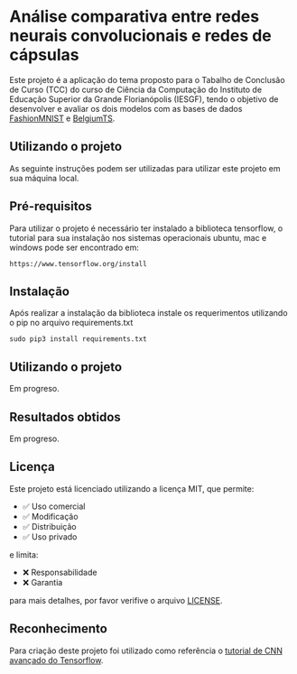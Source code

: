 # Análise comparativa entre redes neurais convolucionais e redes de cápsulas
Este projeto é a aplicação do tema proposto para o Tabalho de Conclusão de Curso (TCC) do curso de
Ciência da Computação do Instituto de Educação Superior da Grande Florianópolis (IESGF), tendo o 
objetivo de desenvolver e avaliar os dois modelos com as bases de dados [FashionMNIST](https://github.com/zalandoresearch/fashion-mnist)
 e [BelgiumTS](https://btsd.ethz.ch/shareddata).

## Utilizando o projeto

As seguinte instruções podem ser utilizadas para utilizar este projeto em sua máquina local.

## Pré-requisitos
Para utilizar o projeto é necessário ter instalado a biblioteca tensorflow, o tutorial para sua instalação
nos sistemas operacionais ubuntu, mac e windows pode ser encontrado em:
```
https://www.tensorflow.org/install
```

## Instalação
Após realizar a instalação da biblioteca instale os requerimentos utilizando o pip no arquivo requirements.txt
```
sudo pip3 install requirements.txt
```

## Utilizando o projeto
Em progreso.

## Resultados obtidos
Em progreso.

## Licença
Este projeto está licenciado utilizando a licença MIT, que permite:
* :white_check_mark: Uso comercial
* :white_check_mark: Modificação
* :white_check_mark: Distribuição
* :white_check_mark: Uso privado

e limita:

* :x: Responsabilidade
* :x: Garantia

para mais detalhes, por favor verifive o arquivo [LICENSE](./LICENSE).

## Reconhecimento
Para criação deste projeto foi utilizado como referência o [tutorial de CNN avançado do Tensorflow](https://github.com/tensorflow/models/tree/master/tutorials/image/cifar10).